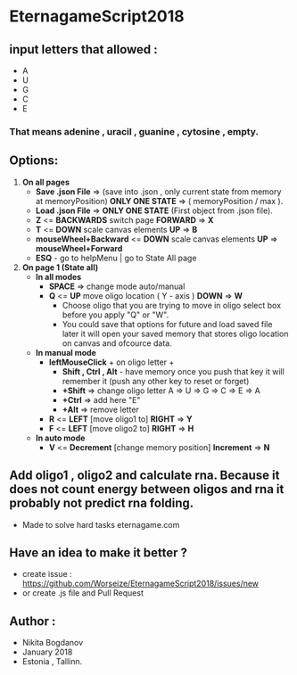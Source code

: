 # EternagameScript2018

## input letters that allowed : 
- A
- U
- G
- C
- E

### That means adenine , uracil , guanine , cytosine , empty.

## Options:

1. __On all pages__
     - __Save .json File__ => (save into .json , only current state from memory at memoryPosition) __ONLY ONE STATE__ => ( memoryPosition / max ).  
     - __Load .json File__ => __ONLY ONE STATE__ (First object from .json file).
     - __Z__ <= __BACKWARDS__ switch page __FORWARD__ => __X__
     - __T__ <= __DOWN__ scale canvas elements __UP__ => __B__
     - __mouseWheel+Backward__  <= __DOWN__ scale canvas elements __UP__ => __mouseWheel+Forward__
     - __ESQ__ - go to helpMenu | go to State All page
2. __On page 1 (State all)__
     - __In all modes__
        - __SPACE__ => change mode auto/manual 
        - __Q__ <=  __UP__ move oligo location ( Y - axis ) __DOWN__ => __W__
            - Choose oligo that you are trying to move in oligo select box before you apply "Q" or "W".
            - You could save that options for future and load saved file later it will open your saved memory that stores oligo location on canvas and ofcource data.    
     - __In manual mode__
         - __leftMouseClick__ + on oligo letter +
             - __Shift , Ctrl , Alt__ - have memory once you push that key it will remember it (push any other key to reset or forget) 
             - __+Shift__ => change oligo letter A => U => G => C => E => A
             - __+Ctrl__ => add here "E" 
             - __+Alt__ => remove letter
         - __R__ <= __LEFT__ [move oligo1 to] __RIGHT__ => __Y__
         - __F__ <= __LEFT__ [move oligo2 to] __RIGHT__ => __H__
     - __In auto mode__
         - __V__ <= __Decrement__ [change memory position] __Increment__ => __N__

## Add oligo1 , oligo2 and calculate rna. Because it does not count energy between oligos and rna it probably not predict rna folding.
   - Made to solve hard tasks eternagame.com

## Have an idea to make it better ? 
   - create issue : https://github.com/Worseize/EternagameScript2018/issues/new 
   - or create .js file and Pull Request

## Author : 
- Nikita Bogdanov
- January 2018 
- Estonia , Tallinn.